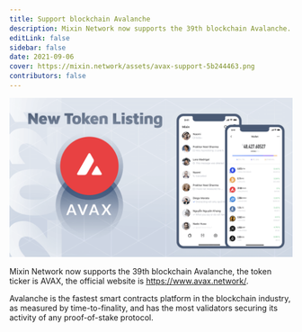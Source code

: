 ```yaml
---
title: Support blockchain Avalanche
description: Mixin Network now supports the 39th blockchain Avalanche.
editLink: false
sidebar: false
date: 2021-09-06
cover: https://mixin.network/assets/avax-support-5b244463.png
contributors: false
---
```


![avax-support](./avax-support.png)

Mixin Network now supports the 39th blockchain Avalanche, the token ticker is AVAX, the official website is https://www.avax.network/.

Avalanche is the fastest smart contracts platform in the blockchain industry, as measured by time-to-finality, and has the most validators securing its activity of any proof-of-stake protocol.